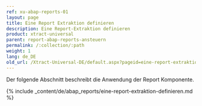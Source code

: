 ```yaml
---
ref: xu-abap-reports-01
layout: page
title: Eine Report Extraktion definieren
description: Eine Report-Extraktion definieren
product: xtract-universal
parent: report-abap-reports-ansteuern
permalink: /:collection/:path
weight: 1
lang: de_DE
old_url: /Xtract-Universal-DE/default.aspx?pageid=eine-report-extraktion-definieren
---
```

Der folgende Abschnitt beschreibt die Anwendung der Report Komponente.


{% include _content/de/abap_reports/eine-report-extraktion-definieren.md %}
